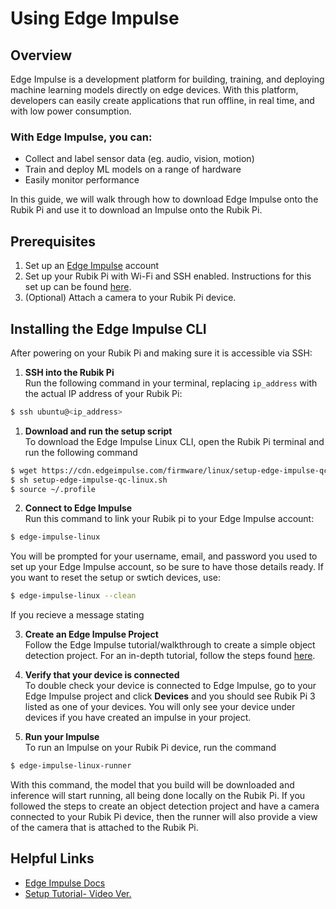 # Using Edge Impulse

## Overview

Edge Impulse is a development platform for building, training, and deploying machine learning models directly on edge devices. With this platform, developers can easily create applications that run offline, in real time, and with low power consumption. 

### With Edge Impulse, you can:
- Collect and label sensor data (eg. audio, vision, motion)
- Train and deploy ML models on a range of hardware
- Easily monitor performance

In this guide, we will walk through how to download Edge Impulse onto the Rubik Pi and use it to download an Impulse onto the Rubik Pi. 

## Prerequisites

1. Set up an [Edge Impulse](https://studio.edgeimpulse.com/login) account
2. Set up your Rubik Pi with Wi-Fi and SSH enabled. Instructions for this set up can be found [here](https://rubikpi-ai.github.io/documentation/docs/rubik-pi-3-user-manual/quick-start/#11-introduction). 
3. (Optional) Attach a camera to your Rubik Pi device.

## Installing the Edge Impulse CLI

After powering on your Rubik Pi and making sure it is accessible via SSH:  

1. __SSH into the Rubik Pi__  
Run the following command in your terminal, replacing `ip_address` with the actual IP address of your Rubik Pi: 
```bash
$ ssh ubuntu@<ip_address> 
```

1. __Download and run the setup script__  
To download the Edge Impulse Linux CLI, open the Rubik Pi terminal and run the following command   

```bash
$ wget https://cdn.edgeimpulse.com/firmware/linux/setup-edge-impulse-qc-linux.sh
$ sh setup-edge-impulse-qc-linux.sh
$ source ~/.profile
```

2. __Connect to Edge Impulse__  
Run this command to link your Rubik pi to your Edge Impulse account:
```bash
$ edge-impulse-linux
```
You will be prompted for your username, email, and password you used to set up your Edge Impulse account, so be sure to have those details ready. If you want to reset the setup or swtich devices, use:
```bash
$ edge-impulse-linux --clean
```
If you recieve a message stating 

3. __Create an Edge Impulse Project__  
Follow the Edge Impulse tutorial/walkthrough to create a simple object detection project. For an in-depth tutorial, follow the steps found [here](https://docs.edgeimpulse.com/docs/tutorials/end-to-end-tutorials/computer-vision/object-detection/detect-objects-using-fomo).

4. __Verify that your device is connected__  
To double check your device is connected to Edge Impulse, go to your Edge Impulse project and click __Devices__ and you should see Rubik Pi 3 listed as one of your devices. You will only see your device under devices if you have created an impulse in your project. 

5. __Run your Impulse__  
To run an Impulse on your Rubik Pi device, run the command 
```bash
$ edge-impulse-linux-runner
```
With this command, the model that you build will be downloaded and inference will start running, all being done locally on the Rubik Pi. If you followed the steps to create an object detection project and have a camera connected to your Rubik Pi device, then the runner will also provide a view of the camera that is attached to the Rubik Pi. 


## Helpful Links

- [Edge Impulse Docs](https://docs.edgeimpulse.com/docs/edge-ai-hardware/cpu-+-ai-accelerators/thundercomm-rubikpi3#setting-up-your-thundercomm-rubik-pi-3)
- [Setup Tutorial- Video Ver.](https://www.youtube.com/watch?v=E0kwTcZiTdk&t=541s)
